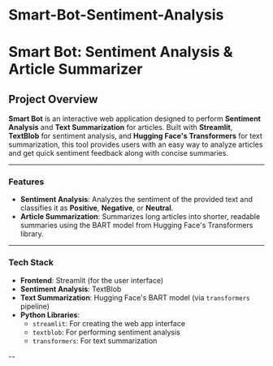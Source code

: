 # Smart-Bot-Sentiment-Analysis

# Smart Bot: Sentiment Analysis & Article Summarizer

## Project Overview

**Smart Bot** is an interactive web application designed to perform **Sentiment Analysis** and **Text Summarization** for articles. Built with **Streamlit**, **TextBlob** for sentiment analysis, and **Hugging Face's Transformers** for text summarization, this tool provides users with an easy way to analyze articles and get quick sentiment feedback along with concise summaries.

---

### **Features**
- **Sentiment Analysis**: Analyzes the sentiment of the provided text and classifies it as **Positive**, **Negative**, or **Neutral**.
- **Article Summarization**: Summarizes long articles into shorter, readable summaries using the BART model from Hugging Face's Transformers library.

---

### **Tech Stack**
- **Frontend**: Streamlit (for the user interface)
- **Sentiment Analysis**: TextBlob
- **Text Summarization**: Hugging Face's BART model (via `transformers` pipeline)
- **Python Libraries**:
  - `streamlit`: For creating the web app interface
  - `textblob`: For performing sentiment analysis
  - `transformers`: For text summarization

--
